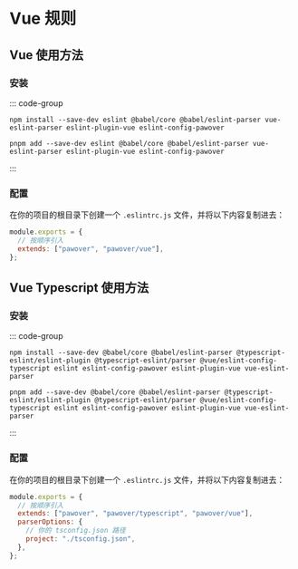 # Vue 规则

## Vue 使用方法

### 安装

::: code-group

```shell [npm]
npm install --save-dev eslint @babel/core @babel/eslint-parser vue-eslint-parser eslint-plugin-vue eslint-config-pawover
```

```shell [pnpm]
pnpm add --save-dev eslint @babel/core @babel/eslint-parser vue-eslint-parser eslint-plugin-vue eslint-config-pawover
```

:::

### 配置

在你的项目的根目录下创建一个 `.eslintrc.js` 文件，并将以下内容复制进去：

```js
module.exports = {
  // 按顺序引入
  extends: ["pawover", "pawover/vue"],
};
```

## Vue Typescript 使用方法

### 安装

::: code-group

```shell [npm]
npm install --save-dev @babel/core @babel/eslint-parser @typescript-eslint/eslint-plugin @typescript-eslint/parser @vue/eslint-config-typescript eslint eslint-config-pawover eslint-plugin-vue vue-eslint-parser
```

```shell [pnpm]
pnpm add --save-dev @babel/core @babel/eslint-parser @typescript-eslint/eslint-plugin @typescript-eslint/parser @vue/eslint-config-typescript eslint eslint-config-pawover eslint-plugin-vue vue-eslint-parser
```

:::

### 配置

在你的项目的根目录下创建一个 `.eslintrc.js` 文件，并将以下内容复制进去：

```js
module.exports = {
  // 按顺序引入
  extends: ["pawover", "pawover/typescript", "pawover/vue"],
  parserOptions: {
    // 你的 tsconfig.json 路径
    project: "./tsconfig.json",
  },
};
```
